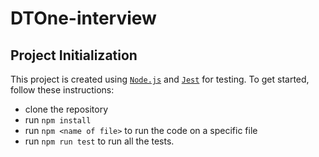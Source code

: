 # DTOne-interview
## Project Initialization
This project is created using [`Node.js`](https://nodejs.org/en/) and [`Jest`](https://jestjs.io/) for testing. To get started, follow these instructions:
- clone the repository
- run `npm install`
- run `npm <name of file>` to run the code on a specific file
- run `npm run test` to run all the tests.

